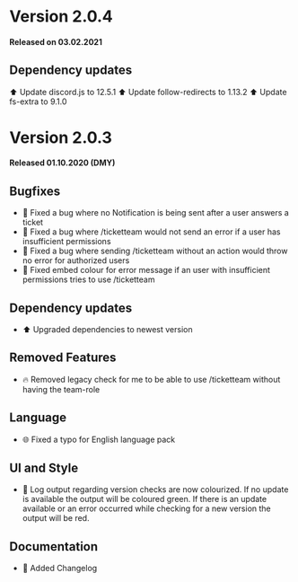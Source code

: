 # Version 2.0.4
#### Released on 03.02.2021

## Dependency updates
:arrow_up: Update discord.js to 12.5.1
:arrow_up: Update follow-redirects to 1.13.2
:arrow_up: Update fs-extra to 9.1.0

# Version 2.0.3
#### Released 01.10.2020 (DMY)

## Bugfixes
- :bug: Fixed a bug where no Notification is being sent after a user answers a ticket
- :bug: Fixed a bug where /ticketteam would not send an error if a user has insufficient permissions
- :bug: Fixed a bug where sending /ticketteam without an action would throw no error for authorized users
- :bug: Fixed embed colour for error message if an user with insufficient permissions tries to use /ticketteam

## Dependency updates
- :arrow_up: Upgraded dependencies to newest version

## Removed Features
- :fire: Removed legacy check for me to be able to use /ticketteam without having the team-role

## Language
- :globe_with_meridians: Fixed a typo for English language pack

## UI and Style
- :lipstick: Log output regarding version checks are now colourized. If no update is available the output will be coloured green. If there is an update available or an error occurred while checking for a new version the output will be red.

## Documentation
- :memo: Added Changelog